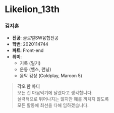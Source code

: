 # Likelion_13th

### 김지훈

- **전공**: 글로벌SW융합전공  
- **학번**: 2020114744  
- **파트**: Front-end  
- **취미**:  
  - 기록 (일기)  
  - 운동 (헬스, 런닝)  
  - 음악 감상 (Coldplay, Maroon 5)

> **각오 한 마디**  
> 모든 건 마음먹기에 달렸다고 생각합니다.  
> 실력적으로 뛰어나지는 않지만 폐를 끼치지 않도록  
> 모든 활동에 최선을 다해 임하겠습니다.
